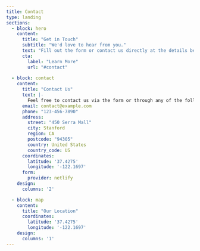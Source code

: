 ```yaml
---
title: Contact
type: landing
sections:
  - block: hero
    content:
      title: "Get in Touch"
      subtitle: "We'd love to hear from you."
      text: "Fill out the form or contact us directly at the details below."
      cta:
        label: "Learn More"
        url: "#contact"
  
  - block: contact
    content:
      title: "Contact Us"
      text: |-
        Feel free to contact us via the form or through any of the following methods:
      email: contact@example.com
      phone: "123-456-7890"
      address:
        street: "450 Serra Mall"
        city: Stanford
        region: CA
        postcode: "94305"
        country: United States
        country_code: US
      coordinates:
        latitude: '37.4275'
        longitude: '-122.1697'
      form:
        provider: netlify
    design:
      columns: '2'

  - block: map
    content:
      title: "Our Location"
      coordinates:
        latitude: '37.4275'
        longitude: '-122.1697'
    design:
      columns: '1'
---
```


